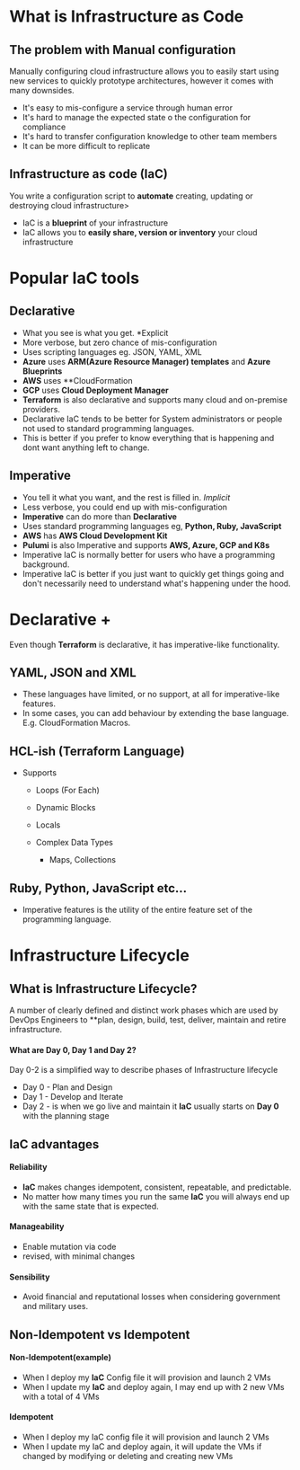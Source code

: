 # What is Infrastructure as Code
## The problem with Manual configuration
Manually configuring cloud infrastructure allows you to easily start using new services to quickly prototype architectures, however it comes with many downsides.
- It's easy to mis-configure a service through human error
- It's hard to manage the expected state o the configuration for compliance
- It's hard to transfer configuration knowledge to other team members
- It can be more difficult to replicate

## Infrastructure as code (**IaC**)
You write a configuration script to **automate** creating, updating or destroying cloud infrastructure>
- IaC is a **blueprint** of your infrastructure
- IaC allows you to **easily share, version or inventory** your cloud infrastructure

# Popular IaC tools

## Declarative
- What you see is what you get. *Explicit
- More verbose, but zero chance of mis-configuration
- Uses scripting languages eg. JSON, YAML, XML
- **Azure** uses **ARM(Azure Resource Manager) templates** and **Azure Blueprints**
- **AWS** uses **CloudFormation
- **GCP** uses **Cloud Deployment Manager**
- **Terraform** is also declarative and supports many cloud and on-premise providers.
- Declarative IaC tends to be better for System administrators or people not used to standard programming languages.
- This is better if you prefer to know everything that is happening and dont want anything left to change.

## Imperative
- You tell it what you want, and the rest is filled in. *Implicit*
- Less verbose, you could end up with mis-configuration
- **Imperative** can do more than **Declarative**
- Uses standard programming languages eg, **Python, Ruby, JavaScript**
- **AWS** has **AWS Cloud Development Kit**
- **Pulumi** is also Imperative and supports **AWS, Azure, GCP and K8s**
- Imperative IaC is normally better for users who have a programming background.
- Imperative IaC is better if you just want to quickly get things going and don't necessarily need to understand what's happening under the hood.

# Declarative +

Even though **Terraform** is declarative, it has imperative-like functionality.
## **YAML, JSON and XML** 
- These languages have limited, or no support, at all for imperative-like features.
- In some cases, you can add behaviour by extending the base language. E.g. CloudFormation Macros.

## HCL-ish (Terraform Language)
- Supports
	- Loops (For Each)
	- Dynamic Blocks
	- Locals

	- Complex Data Types
		- Maps, Collections

## **Ruby, Python, JavaScript etc...**
- Imperative features is the utility of the entire feature set of the programming language.

# Infrastructure Lifecycle

## What is Infrastructure Lifecycle?
A number of clearly defined and distinct work phases which are used by DevOps Engineers to **plan, design, build, test, deliver, maintain and retire infrastructure.

#### What are Day 0, Day 1 and Day 2?
Day 0-2 is a simplified way to describe phases of Infrastructure lifecycle
- Day 0 - Plan and Design
- Day 1 - Develop and Iterate
- Day 2 - is when we go live and maintain it
**IaC** usually starts on **Day 0** with the planning stage

## IaC advantages

#### Reliability
- **IaC** makes changes idempotent, consistent, repeatable, and predictable.
- No matter how many times you run the same **IaC** you will always end up with the same state that is expected.

#### Manageability
- Enable mutation via code
- revised, with minimal changes

#### Sensibility
- Avoid financial and reputational losses when considering government and military uses.

## Non-Idempotent vs Idempotent

####  Non-Idempotent(example)
- When I deploy my **IaC** Config file it will provision and launch 2 VMs
- When I update my **IaC** and deploy again, I may end up with 2 new VMs with a total of 4 VMs

#### Idempotent
- When I deploy my IaC config file it will provision and launch 2 VMs
- When I update my IaC and deploy again, it will update the VMs if changed by modifying or deleting and creating new VMs
